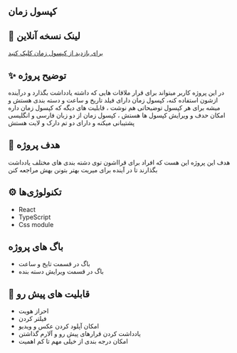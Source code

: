 ## کپسول زمان

## 🔗 لینک نسخه آنلاین

[برای بازدید از کپسول زمان کلیک کنید ](https://time-capsule-react.vercel.app)

## ✨ توضیح پروژه

در این پروژه کاربر میتواند برای قرار ملاقات هایی که داشته یادداشت بگذارد و درآینده ازشون استفاده کنه، کپسول زمان دارای فیلد تاریخ و ساعت و دسته بندی هستش و میشه برای هر کپسول توضیحاتی هم نوشت ، قابلیت های دیگه که کپسول زمان داره امکان حدف و ویرایش کپسول ها هستش ، کپسول زمان از دو زبان فارسی و انگلیسی پشتیبانی میکنه و دارای دو تم دارک و لایت هستش 

## 🎯 هدف پروژه

هدف این پروژه این هست که افراد برای قرااشون توی دشته بندی های مختلف یادداشت بگذارند تا در آینده برای میریت بهتر بتونن بهش مراجعه کنن 

## ⚙️ تکنولوژی‌ها

- React
- TypeScript
- Css module

## باگ های پروژه

- باگ در قسمت تایخ و ساعت
- باگ در قسمت ویرایش دسته بنده

## 🚀 قابلیت های پیش رو

- احراز هویت
- فیلتر کردن
- امکان آپلود کردن عکس و ویدیو
- یادداشت کردن قرارهای پیش رو و آلارم گذاشتن
- امکان درجه بندی از خیلی مهم تا کم اهمیت

